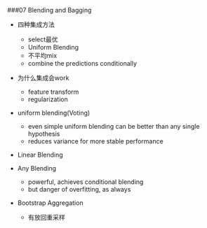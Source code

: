 ###07 Blending and Bagging

* 四种集成方法
	* select最优
	* Uniform Blending
	* 不平均mix
	* combine the predictions conditionally

* 为什么集成会work
	* feature transform
	* regularization

* uniform blending(Voting)
	* even simple uniform blending can be better than any single hypothesis
	* reduces variance for more stable performance

* Linear Blending

* Any Blending
	* powerful, achieves conditional blending
	* but danger of overfitting, as always 

* Bootstrap Aggregation
	* 有放回重采样